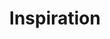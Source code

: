 ---
title: Inspiration
eleventyNavigation:
  title: Inspiration
  key: de_inspiration
  order: 2
  parent: de
---